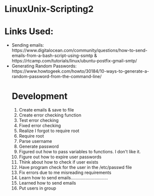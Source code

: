 # LinuxUnix-Scripting2

<h1>Links Used:</h1>
<p><ul>
  <li>Sending emails: https://www.digitalocean.com/community/questions/how-to-send-emails-from-a-bash-script-using-ssmtp & https://rtcamp.com/tutorials/linux/ubuntu-postfix-gmail-smtp/</li>
<li>Generating Random Passwords: https://www.howtogeek.com/howto/30184/10-ways-to-generate-a-random-password-from-the-command-line/ </li>
</p>
<h1>Development</h1>
<ol>
  <li>Create emails & save to file</li>
  <li>Create error checking function</l1>
  <li>Test error checking</li>
  <li>Fixed error checking</li>
  <li>Realize I forgot to require root</li>
  <li>Require root</li>
  <li>Parse username</li>
  <li>Generate password</li>
  <li>Figured out how to pass variables to functions. I don't like it.</li>
  <li>Figure out how to expire user passwords</li>
  <li>Think about how to check if user exists</li>
  <li>Have program check for the user in the /etc/passwd file</li>
  <li>Fix errors due to me misreading requirements</li>
  <li>Learn how to send emails..............................</li>
  <li>Learned how to send emails</li>
  <li>Put users in group</li>
</ol>
